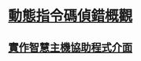 # [動態指令碼偵錯概觀](active-script-debugging-overview.md)
## [實作智慧主機協助程式介面](implementing-smart-host-helper-interfaces.md)
